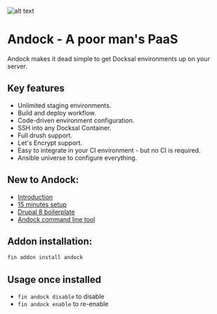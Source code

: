 ![alt text](https://avatars3.githubusercontent.com/u/41805169?s=200&v=4"andock")
# Andock - A poor man's PaaS

Andock makes it dead simple to get Docksal environments up on your server. 

## Key features
* Unlimited staging environments.
* Build and deploy workflow.
* Code-driven environment configuration.
* SSH into any Docksal Container.
* Full drush support.
* Let's Encrypt support.
* Easy to integrate in your CI environment - but no CI is required.
* Ansible universe to configure everything.

## New to Andock:
* [Introduction](https://andock.readthedocs.io/en/latest/getting-started/introduction/)
* [15 minutes setup](https://andock.readthedocs.io/en/latest/getting-started/docksal/)
* [Drupal 8 boilerplate](https://github.com/andock/boilerplate-drupal8)
* [Andock command line tool](https://github.com/andock/andock/)

## Addon installation:
```bash
fin addon install andock
```

## Usage once installed

- `fin andock disable` to disable
- `fin andock enable` to re-enable


